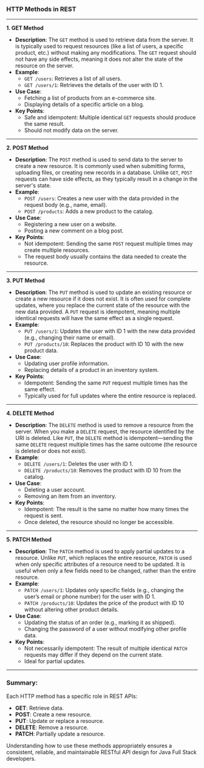 ### HTTP Methods in REST
---

**1. GET Method**

- **Description**:
The `GET` method is used to retrieve data from the server. It is typically used to request resources (like a list of users, a specific product, etc.) without making any modifications. The `GET` request should not have any side effects, meaning it does not alter the state of the resource on the server.
- **Example**:
    - `GET /users`: Retrieves a list of all users.
    - `GET /users/1`: Retrieves the details of the user with ID 1.
- **Use Case**:
    - Fetching a list of products from an e-commerce site.
    - Displaying details of a specific article on a blog.
- **Key Points**:
    - Safe and idempotent: Multiple identical `GET` requests should produce the same result.
    - Should not modify data on the server.

---

**2. POST Method**

- **Description**:
The `POST` method is used to send data to the server to create a new resource. It is commonly used when submitting forms, uploading files, or creating new records in a database. Unlike `GET`, `POST` requests can have side effects, as they typically result in a change in the server's state.
- **Example**:
    - `POST /users`: Creates a new user with the data provided in the request body (e.g., name, email).
    - `POST /products`: Adds a new product to the catalog.
- **Use Case**:
    - Registering a new user on a website.
    - Posting a new comment on a blog post.
- **Key Points**:
    - Not idempotent: Sending the same `POST` request multiple times may create multiple resources.
    - The request body usually contains the data needed to create the resource.

---

**3. PUT Method**

- **Description**:
The `PUT` method is used to update an existing resource or create a new resource if it does not exist. It is often used for complete updates, where you replace the current state of the resource with the new data provided. A `PUT` request is idempotent, meaning multiple identical requests will have the same effect as a single request.
- **Example**:
    - `PUT /users/1`: Updates the user with ID 1 with the new data provided (e.g., changing their name or email).
    - `PUT /products/10`: Replaces the product with ID 10 with the new product data.
- **Use Case**:
    - Updating user profile information.
    - Replacing details of a product in an inventory system.
- **Key Points**:
    - Idempotent: Sending the same `PUT` request multiple times has the same effect.
    - Typically used for full updates where the entire resource is replaced.

---

**4. DELETE Method**

- **Description**:
The `DELETE` method is used to remove a resource from the server. When you make a `DELETE` request, the resource identified by the URI is deleted. Like `PUT`, the `DELETE` method is idempotent—sending the same `DELETE` request multiple times has the same outcome (the resource is deleted or does not exist).
- **Example**:
    - `DELETE /users/1`: Deletes the user with ID 1.
    - `DELETE /products/10`: Removes the product with ID 10 from the catalog.
- **Use Case**:
    - Deleting a user account.
    - Removing an item from an inventory.
- **Key Points**:
    - Idempotent: The result is the same no matter how many times the request is sent.
    - Once deleted, the resource should no longer be accessible.

---

**5. PATCH Method**

- **Description**:
The `PATCH` method is used to apply partial updates to a resource. Unlike `PUT`, which replaces the entire resource, `PATCH` is used when only specific attributes of a resource need to be updated. It is useful when only a few fields need to be changed, rather than the entire resource.
- **Example**:
    - `PATCH /users/1`: Updates only specific fields (e.g., changing the user’s email or phone number) for the user with ID 1.
    - `PATCH /products/10`: Updates the price of the product with ID 10 without altering other product details.
- **Use Case**:
    - Updating the status of an order (e.g., marking it as shipped).
    - Changing the password of a user without modifying other profile data.
- **Key Points**:
    - Not necessarily idempotent: The result of multiple identical `PATCH` requests may differ if they depend on the current state.
    - Ideal for partial updates.

---

### Summary:

Each HTTP method has a specific role in REST APIs:

- **GET**: Retrieve data.
- **POST**: Create a new resource.
- **PUT**: Update or replace a resource.
- **DELETE**: Remove a resource.
- **PATCH**: Partially update a resource.

Understanding how to use these methods appropriately ensures a consistent, reliable, and maintainable RESTful API design for Java Full Stack developers.